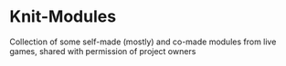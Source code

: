 # Knit-Modules

Collection of some self-made (mostly) and co-made modules from live games, shared with permission of project owners
